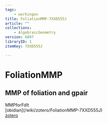 ```yaml
---
tags:
    - workingon
title: FoliationMMP-7XXD555J
article: ""
collections:
    - AlgebraicGeometry
version: 6897
libraryID: 1
itemKey: 7XXD555J

---
```

# FoliationMMP

## MMP of foliation and gpair

MMPforFdlt\
\[obidian]\(/wiki/zotero/FoliationMMP-7XXD555J)\
<a href="zotero://note/u/J6UYTGGW/" rel="noopener noreferrer nofollow" zhref="zotero://note/u/J6UYTGGW/" ztype="znotelink" class="internal-link">zotero</a>
